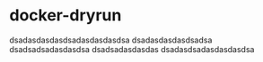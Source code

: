 ﻿# docker-dryrun
dsadasdasdasdsadasdasdasdsa
dsadasdasdasdsadsa
dsadsadsadasdasdsa
dsadsadasdasdas
dsadasdsadasdasdasdsa
